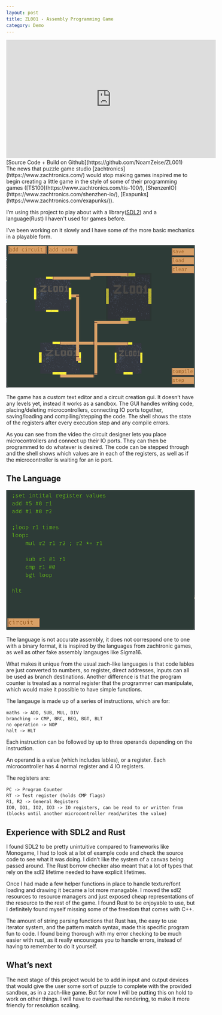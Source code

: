 ```yaml
---
layout: post
title: ZL001 - Assembly Programming Game
category: Demo
---
```


<iframe width="560" height="315" src="https://www.youtube.com/embed/lzEfdocz_m0" title="YouTube video player" frameborder="0" allow="accelerometer; autoplay; clipboard-write; encrypted-media; gyroscope; picture-in-picture; web-share" allowfullscreen></iframe>

<br>
[Source Code + Build on Github](https://github.com/NoamZeise/ZL001)
<br>
The news that puzzle game studio [zachtronics](https://www.zachtronics.com/) would stop making games inspired me to begin 
creating a little game in the style of some of their programming games ([TS100](https://www.zachtronics.com/tis-100/), [ShenzenIO](https://www.zachtronics.com/shenzhen-io/), [Exapunks](https://www.zachtronics.com/exapunks/)).

I’m using this project to play about with a library([SDL2](https://github.com/Rust-SDL2/rust-sdl2)) and a language(Rust) I haven't used for games before. 

<!-- more -->

I’ve been working on it slowly and I have some of the more basic mechanics 
in a playable form.

<img src="/assets/img/posts/ZL001Old/zl001-ss.png">

The game has a custom text editor and a circuit creation gui. It doesn’t have any levels yet, 
instead it works as a sandbox. 
The GUI handles writing code, placing/deleting microcontrollers,
connecting IO ports together, saving/loading and compiling/stepping the code. 
The shell shows the state of the registers after every execution step and any compile errors.


As you can see from the video the circuit designer lets you place microcontrollers and connect up 
their IO ports. They can then be programmed to do whatever is desired. 
The code can be stepped through and the shell shows which values are in each of the registers,
as well as if the microcontroller is waiting for an io port.

## The Language

<img src="/assets/img/posts/ZL001Old/zlo001-ss2.png">

The language is not accurate assembly, it does not correspond one to one with a binary format, it is inspired by the languages from zachtronic games, as well as other fake assembly langauges like Sigma16.

What makes it unique from the usual zach-like languages is that code lables are just converted to numbers, so register, direct addresses, inputs can all be used as branch destinations. Another difference is that the program counter is treated as a normal register that the programmer can manipulate, which would make it possible to have simple functions.


The langauge is made up of a series of instructions, which are for:

    maths -> ADD, SUB, MUL, DIV
    branching -> CMP, BRC, BEQ, BGT, BLT
    no operation -> NOP
    halt -> HLT

Each instruction can be followed by up to three operands depending on the instruction.

An operand is a value (which includes lables), or a register. Each microcontroller has 4 normal register and 4 IO registers.

The registers are:

    PC -> Program Counter
    RT -> Test register (holds CMP flags)
    R1, R2 -> General Registers
    IO0, IO1, IO2, IO3 -> IO registers, can be read to or written from (blocks until another microcontroller read/writes the value)
	
	
## Experience with SDL2 and Rust

I found SDL2 to be pretty unintuitive compared to frameworks like Monogame, I had to look at a lot of example code and check the source code to see what it was doing. I didn’t like the system of a canvas being passed around. The Rust borrow checker also meant that a lot of types that rely on the sdl2 lifetime needed to have explicit lifetimes.

Once I had made a few helper functions in place to handle texture/font loading and drawing it became a lot more managable. I moved the sdl2 resources to resource managers and just exposed cheap representations of the resource to the rest of the game. I found Rust to be enjoyable to use, but I definitely found myself missing some of the freedom that comes with C++.

The amount of string parsing functions that Rust has, the easy to use iterator system, and the pattern match syntax, made this specific program fun to code. I found being thorough with my error checking to be much easier with rust, as it really encourages you to handle errors, instead of having to remember to do it yourself.


## What’s next

The next stage of this project would be to add in input and output devices that would give the user some sort of puzzle to complete with the provided sandbox, as in a zach-like game. But for now I will be putting this on hold to work on other things. I will have to overhaul the rendering, to make it more friendly for resolution scaling. 
